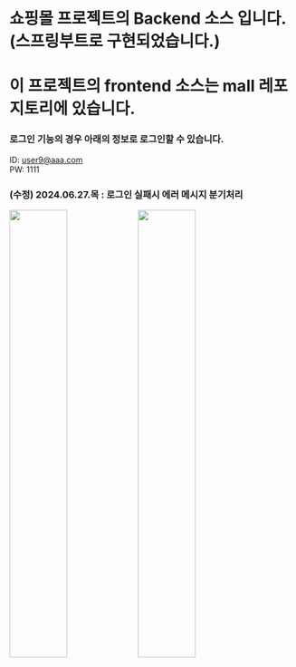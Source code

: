 # 쇼핑몰 프로젝트의 Backend 소스 입니다.(스프링부트로 구현되었습니다.)
# 이 프로젝트의 frontend 소스는 mall 레포지토리에 있습니다.

### 로그인 기능의 경우 아래의 정보로 로그인할 수 있습니다.
ID: user9@aaa.com <br>
PW: 1111

### (수정) 2024.06.27.목 : 로그인 실패시 에러 메시지 분기처리
  <img src="https://github.com/likeyellow/mallapi/assets/38120188/f156399a-a13d-4c53-9ca3-13b15c21b23c" style="width:45%;
    height:45%; float:left;">
  <img src="https://github.com/likeyellow/mallapi/assets/38120188/e24c1e47-5b52-4fea-be52-ab5ea8b5de98" style="width=45%;
    height:45%; float:left;">



